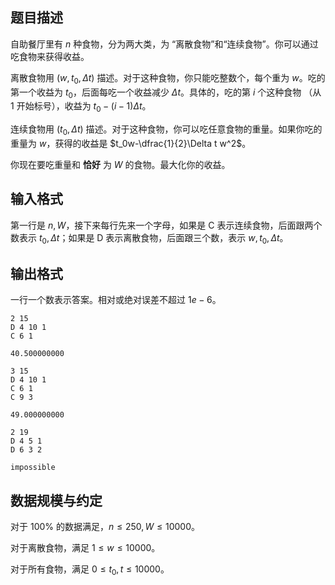 ## 题目描述

自助餐厅里有 $n$ 种食物，分为两大类，为 “离散食物”和“连续食物”。你可以通过吃食物来获得收益。

离散食物用 $(w,t_0,\Delta t)$ 描述。对于这种食物，你只能吃整数个，每个重为 $w$。吃的第一个收益为 $t_0$，后面每吃一个收益减少 $\Delta t$。具体的，吃的第 $i$ 个这种食物 （从 $1$ 开始标号），收益为 $t_0-(i-1)\Delta t$。

连续食物用 $(t_0,\Delta t)$ 描述。对于这种食物，你可以吃任意食物的重量。如果你吃的重量为 $w$，获得的收益是 $t_0w-\dfrac{1}{2}\Delta t w^2$。

你现在要吃重量和 **恰好** 为 $W$ 的食物。最大化你的收益。


## 输入格式

第一行是 $n,W$，接下来每行先来一个字母，如果是 C 表示连续食物，后面跟两个数表示 $t_0,\Delta t$；如果是 D 表示离散食物，后面跟三个数，表示 $w,t_0,\Delta t$。

## 输出格式

一行一个数表示答案。相对或绝对误差不超过 $1e-6$。

```input1
2 15
D 4 10 1
C 6 1
```

```output1
40.500000000
```


```input2
3 15
D 4 10 1
C 6 1
C 9 3
```

```output2
49.000000000
```


```input3
2 19
D 4 5 1
D 6 3 2
```


```output3
impossible
```
## 数据规模与约定

对于 $100\%$ 的数据满足，$n\le 250,W\le 10000$。

对于离散食物，满足 $1\le w\le 10000$。

对于所有食物，满足 $0\le t_0,t\le 10000$。